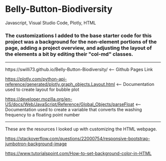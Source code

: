 # Belly-Button-Biodiversity
Javascript, Visual Studio Code, Plotly, HTML

### The customizations I added to the base starter code for this project was a background for the non-element portions of the page, adding a project overview, and adjusting the layout of the elements a bit by editing their "col-md" classes.
<hr>
https://swilli73.github.io/Belly-Button-Biodiversity/ <-- Github Pages Link

https://plotly.com/python-api-reference/generated/plotly.graph_objects.Layout.html <-- Documentation used to create layout for bubble plot 

https://developer.mozilla.org/en-US/docs/Web/JavaScript/Reference/Global_Objects/parseFloat <-- Documentation used to create a variable that converts the washing frequency to a floating point number
<hr>
These are the resources I looked up with customizing the HTML webpage.

https://stackoverflow.com/questions/22000754/responsive-bootstrap-jumbotron-background-image

https://www.tutorialspoint.com/How-to-set-background-color-in-HTML
